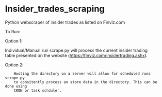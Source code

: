 # Insider_trades_scraping
Python webscraper of insider trades as listed on Finviz.com

To Run:
    
Option 1:

Individual/Manual run scrape.py will process the current insider trading
        table presented on the website (https://finviz.com/insidertrading.ashx).

Option 2: 

        Hosting the directory on a server will allow for scheduled runs scrape.py
        to consitently process an store data in the directory. This can be done using
        CRON or task schduler. 
